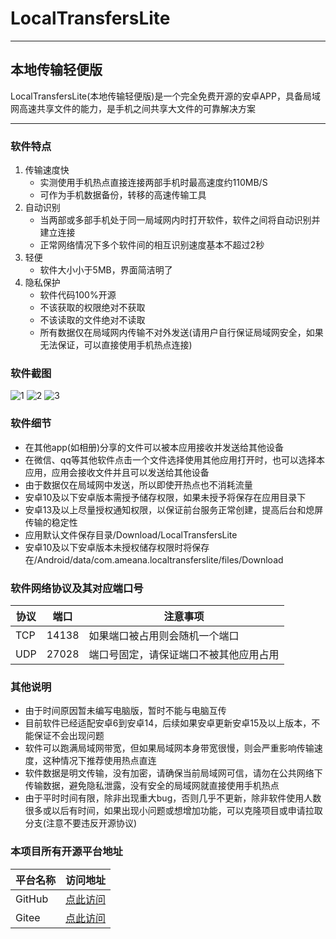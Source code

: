 # LocalTransfersLite
***
## 本地传输轻便版
LocalTransfersLite(本地传输轻便版)是一个完全免费开源的安卓APP，具备局域网高速共享文件的能力，是手机之间共享大文件的可靠解决方案
***
### 软件特点
1. 传输速度快
    * 实测使用手机热点直接连接两部手机时最高速度约110MB/S
    * 可作为手机数据备份，转移的高速传输工具
2. 自动识别
    * 当两部或多部手机处于同一局域网内时打开软件，软件之间将自动识别并建立连接
    * 正常网络情况下多个软件间的相互识别速度基本不超过2秒
3. 轻便
    * 软件大小小于5MB，界面简洁明了
4. 隐私保护
    * 软件代码100%开源
    * 不该获取的权限绝对不获取
    * 不该读取的文件绝对不读取
    * 所有数据仅在局域网内传输不对外发送(请用户自行保证局域网安全，如果无法保证，可以直接使用手机热点连接)
### 软件截图
![1](img/1.jpg)
![2](img/2.jpg)
![3](img/3.jpg)
### 软件细节
* 在其他app(如相册)分享的文件可以被本应用接收并发送给其他设备
* 在微信、qq等其他软件点击一个文件选择使用其他应用打开时，也可以选择本应用，应用会接收文件并且可以发送给其他设备
* 由于数据仅在局域网中发送，所以即使开热点也不消耗流量
* 安卓10及以下安卓版本需授予储存权限，如果未授予将保存在应用目录下
* 安卓13及以上尽量授权通知权限，以保证前台服务正常创建，提高后台和熄屏传输的稳定性
* 应用默认文件保存目录/Download/LocalTransfersLite
* 安卓10及以下安卓版本未授权储存权限时将保存在/Android/data/com.ameana.localtransferslite/files/Download
### 软件网络协议及其对应端口号
| 协议 | 端口 | 注意事项 |
|-----|-----|-----|
| TCP | 14138 | 如果端口被占用则会随机一个端口 |
| UDP | 27028 | 端口号固定，请保证端口不被其他应用占用 |
### 其他说明
* 由于时间原因暂未编写电脑版，暂时不能与电脑互传
* 目前软件已经适配安卓6到安卓14，后续如果安卓更新安卓15及以上版本，不能保证不会出现问题
* 软件可以跑满局域网带宽，但如果局域网本身带宽很慢，则会严重影响传输速度，这种情况下推荐使用热点直连
* 软件数据是明文传输，没有加密，请确保当前局域网可信，请勿在公共网络下传输数据，避免隐私泄露，没有安全的局域网就直接使用手机热点
* 由于平时时间有限，除非出现重大bug，否则几乎不更新，除非软件使用人数很多或以后有时间，如果出现小问题或想增加功能，可以克隆项目或申请拉取分支(注意不要违反开源协议)
### 本项目所有开源平台地址
| 平台名称 | 访问地址 |
|-----|-----|
| GitHub | [点此访问](https://github.com/Ameana-FFF/LocalTransfersLite) |
| Gitee | [点此访问](https://gitee.com/Ameana-FFF/LocalTransfersLite) |
